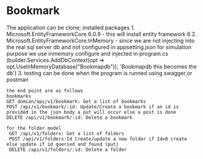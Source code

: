﻿# Bookmark
The application can be clone;
installed packages
	1. Microsoft.EntityFrameworkCore 6.0.9  - this will install entity framework 6
	2. Microsoft.EntityFrameworkCore.InMemory - since we are not injecting into the real sql server db and not configured in appsetting.json for simulation purpose we use inmemory
	configure and injected in program.cs (builder.Services.AddDbContext<Bookmarkcontext>(opt => opt.UseInMemoryDatabase("Bookmapdb")); 'Bookmapdb this becomes the db')
	3. testing can be done when the program is runned using swagger,or postman

	the end point are as follows
	bookmarks
	GET domian/api/v1/bookmark: Get a list of bookmarks
	POST /api/v1/bookmark/:id: Update/Create a bookmark if an id is provided in the json body a put will occur else a post is done
	DELETE /api/v1/bookmark/:id: Delete a bookmark

	for the folder model
	 GET /api/v1/folders: Get a list of folders
	 POST /api/v1/folders:Id Create/update a new folder if Id=0 create else update if id queried and found (put)
	 DELETE /api/v1/folders/:id: Delete a folder



